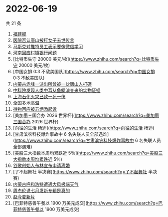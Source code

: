 # 2022-06-19

共 21 条

<!-- BEGIN -->
<!-- 最后更新时间 Sun Jun 19 2022 08:31:20 GMT+0800 (China Standard Time) -->

1. [福建舰](https://www.zhihu.com/search?q=福建舰)
1. [医院否认唐山被打女子去世传言](https://www.zhihu.com/search?q=医院否认唐山被打女子去世传言)
1. [马斯克对推特员工表示要像微信学习](https://www.zhihu.com/search?q=马斯克对推特员工表示要像微信学习)
1. [河南回应村镇银行问题](https://www.zhihu.com/search?q=河南回应村镇银行问题)
1. [比特币失守 20000 美元/枚](https://www.zhihu.com/search?q=比特币失守 20000 美元/枚)
1. [中国女排 0:3 不敌美国队](https://www.zhihu.com/search?q=中国女排 0:3 不敌美国队)
1. [内蒙古赤峰一派出所曾被一伙唐山人打砸](https://www.zhihu.com/search?q=内蒙古赤峰一派出所曾被一伙唐山人打砸)
1. [中科院发现人类中耳从鱼鳃演变来的实物证据](https://www.zhihu.com/search?q=中科院发现人类中耳从鱼鳃演变来的实物证据)
1. [上海石化火灾已致一死一伤](https://www.zhihu.com/search?q=上海石化火灾已致一死一伤)
1. [全国多地高温](https://www.zhihu.com/search?q=全国多地高温)
1. [得物回应被苏炳添起诉](https://www.zhihu.com/search?q=得物回应被苏炳添起诉)
1. [美加墨三国合办 2026 世界杯](https://www.zhihu.com/search?q=美加墨三国合办 2026 世界杯)
1. [向往的生活 杨迪](https://www.zhihu.com/search?q=向往的生活 杨迪)
1. [甘肃滨农科技爆炸事故中 6 名失联人员全部遇难](https://www.zhihu.com/search?q=甘肃滨农科技爆炸事故中 6
   名失联人员全部遇难)
1. [美股三大指数本周均累跌近 5％](https://www.zhihu.com/search?q=美股三大指数本周均累跌近 5％)
1. [谷歌创始人布林宣布申请离婚](https://www.zhihu.com/search?q=谷歌创始人布林宣布申请离婚)
1. [了不起舞社 半决赛](https://www.zhihu.com/search?q=了不起舞社 半决赛)
1. [内蒙古呼和浩特遭遇大风极端天气](https://www.zhihu.com/search?q=内蒙古呼和浩特遭遇大风极端天气)
1. [周杰伦说七月发新专辑是真的](https://www.zhihu.com/search?q=周杰伦说七月发新专辑是真的)
1. [赵今麦新片](https://www.zhihu.com/search?q=赵今麦新片)
1. [巴菲特慈善午餐以 1900 万美元成交](https://www.zhihu.com/search?q=巴菲特慈善午餐以 1900 万美元成交)

<!-- END -->

